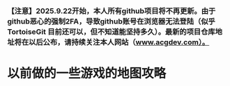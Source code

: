 ### 【注意】2025.9.22开始，本人所有github项目将不再更新。由于github恶心的强制2FA，导致github账号在浏览器无法登陆（似乎 TortoiseGit 目前还可以，但不知道能坚持多久）。最新的项目仓库地址将在以后公布，请持续关注本人网站（www.acgdev.com）。

# 以前做的一些游戏的地图攻略